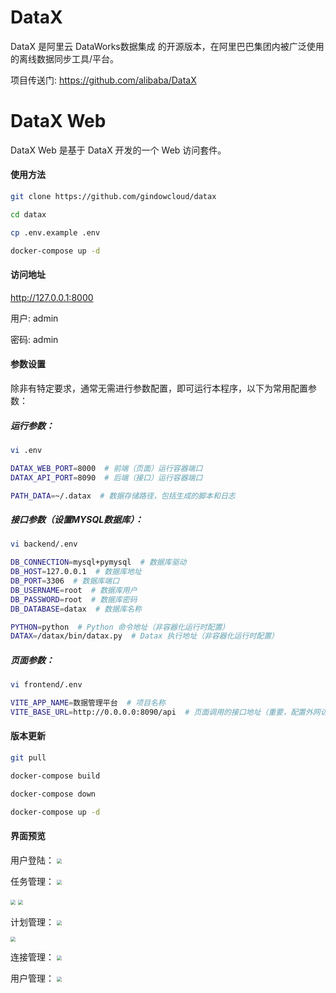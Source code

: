 # DataX

DataX 是阿里云 DataWorks数据集成 的开源版本，在阿里巴巴集团内被广泛使用的离线数据同步工具/平台。

项目传送门: https://github.com/alibaba/DataX

# DataX Web

DataX Web 是基于 DataX 开发的一个 Web 访问套件。



#### 使用方法

```bash
git clone https://github.com/gindowcloud/datax

cd datax

cp .env.example .env

docker-compose up -d
```



#### 访问地址

http://127.0.0.1:8000

用户: admin

密码: admin



#### 参数设置

除非有特定要求，通常无需进行参数配置，即可运行本程序，以下为常用配置参数：

##### 运行参数：
```bash
vi .env

DATAX_WEB_PORT=8000  # 前端（页面）运行容器端口
DATAX_API_PORT=8090  # 后端（接口）运行容器端口

PATH_DATA=~/.datax  # 数据存储路径，包括生成的脚本和日志
```

##### 接口参数（设置MYSQL数据库）：
```bash
vi backend/.env

DB_CONNECTION=mysql+pymysql  # 数据库驱动
DB_HOST=127.0.0.1  # 数据库地址
DB_PORT=3306  # 数据库端口
DB_USERNAME=root  # 数据库用户 
DB_PASSWORD=root  # 数据库密码
DB_DATABASE=datax  # 数据库名称

PYTHON=python  # Python 命令地址（非容器化运行时配置）
DATAX=/datax/bin/datax.py  # Datax 执行地址（非容器化运行时配置）
```

##### 页面参数：
```bash
vi frontend/.env

VITE_APP_NAME=数据管理平台  # 项目名称
VITE_BASE_URL=http://0.0.0.0:8090/api  # 页面调用的接口地址（重要，配置外网访问需要设置）
```

#### 版本更新
```bash
git pull

docker-compose build

docker-compose down

docker-compose up -d
```

#### 界面预览

用户登陆：
<img src="https://github.com/gindowcloud/assets/raw/master/datax/11.png" style="zoom: 50%;" />

任务管理：
<img src="https://github.com/gindowcloud/assets/raw/master/datax/21.png" style="zoom:50%;" />

<img src="https://github.com/gindowcloud/assets/raw/master/datax/22.png" style="zoom:50%;" />

<img src="https://github.com/gindowcloud/assets/raw/master/datax/23.png" style="zoom:50%;" />

计划管理：
<img src="https://github.com/gindowcloud/assets/raw/master/datax/31.png" style="zoom:50%;" />

<img src="https://github.com/gindowcloud/assets/raw/master/datax/32.png" style="zoom:50%;" />

连接管理：
<img src="https://github.com/gindowcloud/assets/raw/master/datax/41.png" style="zoom:50%;" />

用户管理：
<img src="https://github.com/gindowcloud/assets/raw/master/datax/51.png" style="zoom:50%;" />
